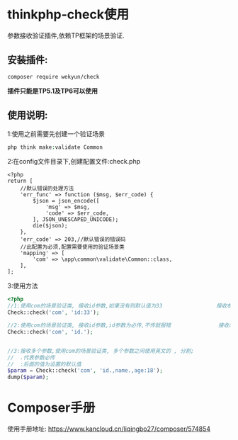 # thinkphp-check使用

参数接收验证插件,依赖TP框架的场景验证.

## 安装插件:

```composer
composer require wekyun/check
```

**插件只能是TP5.1及TP6可以使用**



## 使用说明:

1:使用之前需要先创建一个验证场景

```php
php think make:validate Common
```



2:在config文件目录下,创建配置文件:check.php

```
<?php
return [
	//默认错误的处理方法
    'err_func' => function ($msg, $err_code) {
        $json = json_encode([
            'msg' => $msg,
            'code' => $err_code,
        ], JSON_UNESCAPED_UNICODE);
        die($json);
    },
    'err_code' => 203,//默认错误的错误码
    //此配置为必须,配置需要使用的验证场景类
    'mapping' => [
        'com' => \app\common\validate\Common::class,
    ],
];
```



3:使用方法

```php
<?php
//1:使用com的场景验证类, 接收id参数,如果没有则默认值为33                 接收参数,并设置默认值
Check::check('com', 'id:33');

//2:使用com的场景验证类, 接收id参数,id参数为必传,不传就报错               接收必传参数,不传报错
Check::check('com', 'id.');


//3:接收多个参数,使用com的场景验证类, 多个参数之间使用英文的 , 分割;
//  .代表参数必传
//  :后面的值为设置的默认值
$param = Check::check('com', 'id.,name.,age:18');
dump($param);
```


# Composer手册

使用手册地址: https://www.kancloud.cn/liqingbo27/composer/574854
